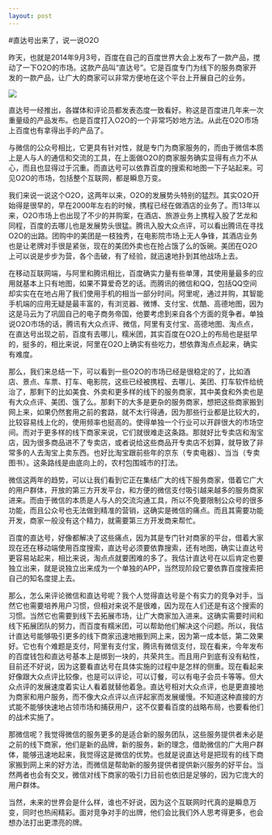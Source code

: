 ```yaml
---
layout: post
---
```


#直达号出来了，说一说O2O

昨天，也就是2014年9月3号，百度在自己的百度世界大会上发布了一款产品，搅动了一下O2O的市场。这款产品叫“直达号”。它是百度专门为线下的服务商家开发的一款产品，让广大的商家可以非常方便地在这个平台上开展自己的业务。

![](http://zlong-name.qiniudn.com/%E7%9B%B4%E8%BE%BE%E5%8F%B7.png)

直达号一经推出，各媒体和评论员都发表态度一致看好。称这是百度进几年来一次重量级的产品发布。也是百度打入O2O的一个非常巧妙地方法。从此在O2O市场上百度也有拿得出手的产品了。

与微信的公众号相比，它更具有针对性，就是专门为商家服务的，而由于微信本质上是人与人的通信和交流的工具，在上面做O2O的商家服务确实显得有点力不从心，而且也显得过于沉重。而直达号可以依靠百度的搜索和地图一下子站起来。可见O2O的市场，包括整个互联网，都是瞬息万变。

我们来说一说这个O2O，这两年以来，O2O的发展势头特别的猛烈。其实O2O开始得是很早的，早在2000年左右的时候，携程已经在做酒店的业务了。而13年以来，O2O市场上也出现了不少的并购案，在酒店、旅游业务上携程入股了艺龙和同程，百度的去哪儿也是发展势头很猛。腾讯入股大众点评，可以看出腾讯在寻找O2O的出路。团购中的美团是一枝独秀，在电影院市场上无人争锋，其酒店业务也是让老牌对手很是紧张，现在的美团外卖也在抢占饿了么的饭碗。美团在O2O上可以说是步步为营，各个击破，有了经验，就迅速地扑到其他战场上去。

在移动互联网端，与阿里和腾讯相比，百度确实力量有些单薄，其使用量最多的应用就基本上只有地图，如果不算爱奇艺的话。而腾讯的微信和QQ，包括QQ空间却实实在在地占用了我们使用手机的相当一部分时间。阿里呢，通过并购，其智能手机端的应用无疑是最丰富的，有浏览器、微博、支付宝、优酷、高德地图，因为这是马云为了巩固自己的电子商务帝国，他要考虑到来自各个方面的竞争者。单独说O2O市场的话，腾讯有大众点评、微信，阿里有支付宝、高德地图、淘点点，在直达号出现之前，百度有去哪儿，糯米团，其实百度在O2O上的布局也是挺早的，挺多的，相比来说，阿里在O2O上确实有些吃力，想依靠淘点点起来，确实有难度。

那么，我们来总结一下，可以看到一些O2O的市场已经是很稳定的了，比如酒店、景点、车票、打车、电影院，这些已经被携程、去哪儿、美团、打车软件给统治了，那剩下的比如美食、外卖和更多样的线下的服务商家，其中美食和外卖也是有大众点评、美团、饿了么。那剩下的大多是更杂的服务商家，想把这些商家搬到网上来，如果仍然套用之前的套路，就不太行得通，因为那些行业都是比较大的，比较容易线上化的，使用频率也挺高的。使得单独一个行业可以开辟很大的市场空间。而对于更多样的线下商家来说，它们就很难走这条路。那就好比专卖店和淘宝店，因为很多商品进不了专卖店，或者说给这些商品开专卖店不划算，就导致了非常多的人去淘宝上卖东西。也好比淘宝跟前些年的京东（专卖电器）、当当（专卖图书）。这条路线是由底向上的，农村包围城市的打法。

微信这两年的趋势，可以让我们看到它正在集结广大的线下服务商家，借着它广大的用户群体，开放的第三方开发平台，和方便的微信支付吸引越来越多的服务商家进来。而由于微信的本质是人与人的交流沟通工具，所以不免要限制公众号的很多功能，而且公众号也无法做到精准的营销，这确实是微信的痛点。而且其需要功能开发，商家一般没有这个精力，就需要第三方开发商来帮忙。

百度的直达号，好像都解决了这些痛点，因为其是专门针对商家的平台，借着大家现在还在移动端使用百度搜索，直达号必须要依靠搜索，还有地图，确实让直达号更容易站起来，相比来说，淘点点就要困难的多了。我估计直达号在以后肯定也要独立出来，就是说独立出来成为一个单独的APP，当然现阶段它要依靠百度搜索把自己的知名度提上去。

那么，怎么来评论微信和直达号呢？我个人觉得直达号是个有实力的竞争对手，当然它也需要培养用户习惯，但相对来说不是很难，因为现在人们还是有这个搜索的习惯。当然它也需要到线下去拓展市场，让广大商家加入进来。这确实需要时间和线下拓展团队的努力，而百度有糯米团，可以帮助他们解决这个问题。所以，我估计直达号能够吸引更多的线下商家迅速地搬到网上来，因为第一成本低，第二效果好。它也有个难题是支付，阿里有支付宝，腾讯有微信支付，现在看来，今年发布的百度钱包和直达号基本上是绑到一块的，共荣共生。而且用户到底有没有粘性，目前还不好说，因为这要看直达号在具体实施的过程中是怎样的侧重。现在看起来好像跟大众点评比较像，也是可以评论，可以订餐，可以有电子会员卡等等。但大众点评的发展速度着实让人看着就替他着急。直达号相对大众点评，也是更直接地为商家和用户服务，而不像大众点评以点评起家而发展缓慢。不知道这种直接的方式能不能够快速地占领市场和捕获用户，这不仅要看百度的战略布局，也要看他们的战术实施了。

那微信呢？我觉得微信的服务更多的是适合新的服务团队，这些服务提供者未必是之前的线下商家，他们是新的品牌，新的服务，新的理念，借助微信的广大用户群体，能够迅速地起来，我觉得这是微信的优势。也就是说直达号是把现有的线下商家搬到网上来的好方法，而微信是帮助新的服务提供者提供新兴服务的好平台。当然两者也会有交叉，微信对线下商家的吸引力目前也依旧是足够的，因为它庞大的用户群体。

当然，未来的世界会是什么样，谁也不好说，因为这个互联网时代真的是瞬息万变，同时也热闹精彩。面对竞争对手的出牌，他们会比我们外人思考得更多，也会想办法打出更漂亮的牌。